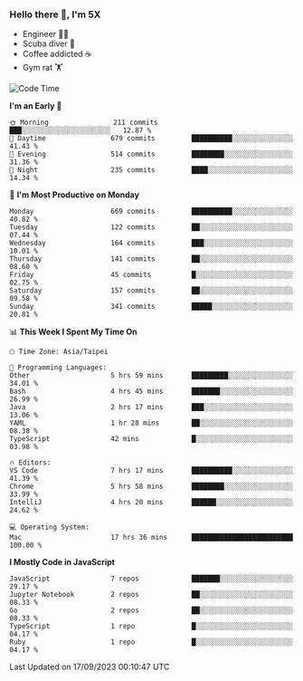 ### Hello there 👋, I'm 5X

* Engineer 👨‍💻
* Scuba diver 🤿
* Coffee addicted ☕️
* Gym rat 🏋️

<!--START_SECTION:waka-->
![Code Time](http://img.shields.io/badge/Code%20Time-529%20hrs%205%20mins-blue)

**I'm an Early 🐤** 

```text
🌞 Morning                211 commits         ███░░░░░░░░░░░░░░░░░░░░░░   12.87 % 
🌆 Daytime                679 commits         ██████████░░░░░░░░░░░░░░░   41.43 % 
🌃 Evening                514 commits         ████████░░░░░░░░░░░░░░░░░   31.36 % 
🌙 Night                  235 commits         ████░░░░░░░░░░░░░░░░░░░░░   14.34 % 
```
📅 **I'm Most Productive on Monday** 

```text
Monday                   669 commits         ██████████░░░░░░░░░░░░░░░   40.82 % 
Tuesday                  122 commits         ██░░░░░░░░░░░░░░░░░░░░░░░   07.44 % 
Wednesday                164 commits         ███░░░░░░░░░░░░░░░░░░░░░░   10.01 % 
Thursday                 141 commits         ██░░░░░░░░░░░░░░░░░░░░░░░   08.60 % 
Friday                   45 commits          █░░░░░░░░░░░░░░░░░░░░░░░░   02.75 % 
Saturday                 157 commits         ██░░░░░░░░░░░░░░░░░░░░░░░   09.58 % 
Sunday                   341 commits         █████░░░░░░░░░░░░░░░░░░░░   20.81 % 
```


📊 **This Week I Spent My Time On** 

```text
🕑︎ Time Zone: Asia/Taipei

💬 Programming Languages: 
Other                    5 hrs 59 mins       █████████░░░░░░░░░░░░░░░░   34.01 % 
Bash                     4 hrs 45 mins       ███████░░░░░░░░░░░░░░░░░░   26.99 % 
Java                     2 hrs 17 mins       ███░░░░░░░░░░░░░░░░░░░░░░   13.06 % 
YAML                     1 hr 28 mins        ██░░░░░░░░░░░░░░░░░░░░░░░   08.38 % 
TypeScript               42 mins             █░░░░░░░░░░░░░░░░░░░░░░░░   03.98 % 

🔥 Editors: 
VS Code                  7 hrs 17 mins       ██████████░░░░░░░░░░░░░░░   41.39 % 
Chrome                   5 hrs 58 mins       ████████░░░░░░░░░░░░░░░░░   33.99 % 
IntelliJ                 4 hrs 20 mins       ██████░░░░░░░░░░░░░░░░░░░   24.62 % 

💻 Operating System: 
Mac                      17 hrs 36 mins      █████████████████████████   100.00 % 
```

**I Mostly Code in JavaScript** 

```text
JavaScript               7 repos             ███████░░░░░░░░░░░░░░░░░░   29.17 % 
Jupyter Notebook         2 repos             ██░░░░░░░░░░░░░░░░░░░░░░░   08.33 % 
Go                       2 repos             ██░░░░░░░░░░░░░░░░░░░░░░░   08.33 % 
TypeScript               1 repo              █░░░░░░░░░░░░░░░░░░░░░░░░   04.17 % 
Ruby                     1 repo              █░░░░░░░░░░░░░░░░░░░░░░░░   04.17 % 
```




 Last Updated on 17/09/2023 00:10:47 UTC
<!--END_SECTION:waka-->
